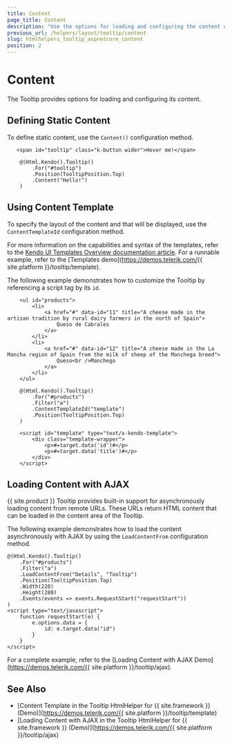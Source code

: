 ```yaml
---
title: Content
page_title: Content
description: "Use the options for loading and configuring the content of the Telerik UI Tooltip HtmlHelper for {{ site.framework }}."
previous_url: /helpers/layout/tooltip/content
slug: htmlhelpers_tooltip_aspnetcore_content
position: 2
---
```


# Content

The Tooltip provides options for loading and configuring its content.

## Defining Static Content

To define static content, use the `Content()` configuration method.

```
   <span id="tooltip" class="k-button wider">Hover me!</span>

    @(Html.Kendo().Tooltip()
        .For("#tooltip")
        .Position(TooltipPosition.Top)
        .Content("Hello!")
    )
```

## Using Content Template

To specify the layout of the content and that will be displayed, use the `ContentTemplateId` configuration method.

For more information on the capabilities and syntax of the templates, refer to the [Kendo UI Templates Overview documentation article](https://docs.telerik.com/kendo-ui/framework/templates/overview). For a runnable example, refer to the [Templates demo](https://demos.telerik.com/{{ site.platform }}/tooltip/template).

The following example demonstrates how to customize the Tooltip by referencing a script tag by its `id`.

```
    <ul id="products">
        <li>
            <a href="#" data-id="11" title="A cheese made in the artisan tradition by rural dairy farmers in the north of Spain">
                Queso de Cabrales
            </a>
        </li>
        <li>
            <a href="#" data-id="12" title="A cheese made in the La Mancha region of Spain from the milk of sheep of the Manchega breed">
                Queso<br />Manchego
            </a> 
        </li>
    </ul>

    @(Html.Kendo().Tooltip()
        .For("#products")
        .Filter("a")        
        .ContentTemplateId("template")
        .Position(TooltipPosition.Top)
    )

    <script id="template" type="text/x-kendo-template">
        <div class="template-wrapper">
            <p>#=target.data('id')#</p>
            <p>#=target.data('title')#</p>
        </div>
    </script>
```

## Loading Content with AJAX

{{ site.product }} Tooltip provides built-in support for asynchronously loading content from remote URLs. These URLs return HTML content that can be loaded in the  content area of the Tooltip.

The following example demonstrates how to load the content asynchronously with AJAX by using the `LoadContentFrom` configuration method.

```
@(Html.Kendo().Tooltip()
    .For("#products")
    .Filter("a")
    .LoadContentFrom("Details", "Tooltip")
    .Position(TooltipPosition.Top)
    .Width(220)
    .Height(280)
    .Events(events => events.RequestStart("requestStart"))
)
<script type="text/javascript">
    function requestStart(e) {
        e.options.data = {
            id: e.target.data("id")
        }
    }
</script>
```

For a complete example, refer to the [Loading Content with AJAX Demo](https://demos.telerik.com/{{ site.platform }}/tooltip/ajax).

## See Also

* [Content Template in the Tooltip HtmlHelper for {{ site.framework }} (Demo)](https://demos.telerik.com/{{ site.platform }}/tooltip/template)
* [Loading Content with AJAX in the Tooltip HtmlHelper for {{ site.framework }} (Demo)](https://demos.telerik.com/{{ site.platform }}/tooltip/ajax)

